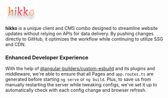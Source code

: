 <div >
  <img width="100" height="auto"  src="./assets/logo.svg">
  <br/>
</div>

**hikko** is a unique client and CMS combo designed to streamline website updates without relying on APIs for data delivery. By pushing changes directly to GitHub, it optimizes the workflow while continuing to utilize SSG and CDN.<br/>

### Enhanced Developer Experience

With the help of [@angular-builders/custom-esbuild](https://github.com/just-jeb/angular-builders) and its plugins and middleware, we're able to ensure that all Pages and `app.routes.ts` are generated before starting `ng serve` or `ng build`. Plus, to save us from manually restarting the server while tweaking configs, we've set it up to automatically check with each config change and browser refresh.
